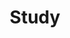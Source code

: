 ---
title: "Study"
layout: posts
permalink: /study/
author_profile: false
sidebar_main: true
sidebar:
    nav: "docs"
---